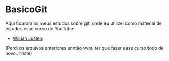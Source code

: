 # BasicoGit

Aqui ficaram os meus estudos sobre git, onde eu utilizei como material de estudos esse curso do YouTube:
- [Willian Justen](https://youtu.be/IBClN6VpJDw)

(Perdi os arquivos anteriores enntão vvou ter que fazer esse curso todo de novo...triste)
